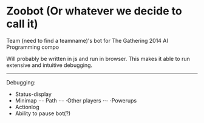Zoobot (Or whatever we decide to call it)
======
Team (need to find a teamname)'s bot for The Gathering 2014 AI Programming compo   

Will probably be written in js and run in browser. This makes it able to run extensive and intuitive debugging.

---

Debugging:
- Status-display
- Minimap
⋅⋅- Path
⋅⋅- ⋅Other players
⋅⋅- ⋅Powerups
- Actionlog
- Ability to pause bot(?)
